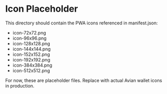 # Icon Placeholder

This directory should contain the PWA icons referenced in manifest.json:

- icon-72x72.png
- icon-96x96.png
- icon-128x128.png
- icon-144x144.png
- icon-152x152.png
- icon-192x192.png
- icon-384x384.png
- icon-512x512.png

For now, these are placeholder files. Replace with actual Avian wallet icons in production.
